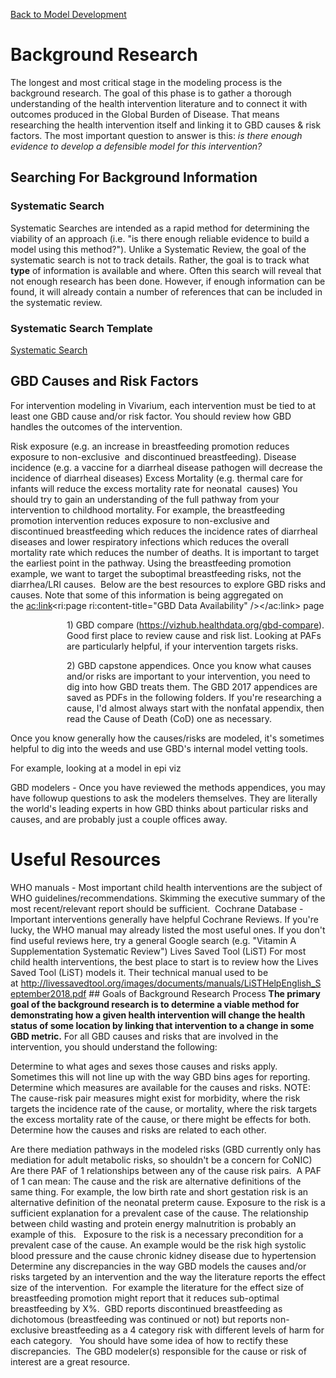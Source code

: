 [Back to Model Development](Model_Development.md)

# Background Research
The longest and most critical stage in the modeling process is the background research.&nbsp;The goal of this phase is to gather a thorough understanding of the health intervention&nbsp;literature and to connect it with outcomes produced in the Global Burden of Disease. That means researching the health&nbsp;intervention itself and linking it to GBD causes &amp; risk factors. The most important question to answer is this:&nbsp;<em>is there enough evidence to develop a defensible model for this intervention?</em>

## Searching For Background Information 
### Systematic Search 
Systematic Searches are intended as a rapid method for determining the viability of an approach (i.e. &quot;is there enough reliable evidence to build a model using this method?&quot;). Unlike a Systematic Review, the goal of the systematic search is not to track details. Rather, the goal is to track what <strong>type</strong> of information is available and where. Often this search will reveal that not enough research has been done. However, if enough information can be found, it will already contain a number of references that can be included in the systematic review.

### Systematic Search Template
[Systematic Search](docs_andTemplates/Systematic_Search.pdf)

## GBD Causes and Risk Factors
For intervention modeling in Vivarium, each intervention must be tied to at least one GBD cause and/or risk factor. You should review how GBD handles the outcomes of the intervention.

Risk exposure (e.g. an increase in breastfeeding promotion reduces exposure to non-exclusive&nbsp; and discontinued breastfeeding).
Disease incidence (e.g. a vaccine for a diarrheal disease pathogen will decrease the incidence of diarrheal diseases)
Excess Mortality (e.g. thermal care for infants will reduce the excess mortality rate for neonatal&nbsp; causes)
You should try to gain an understanding of the full pathway from your intervention to childhood mortality. For example, the breastfeeding promotion intervention reduces exposure to non-exclusive and&nbsp; discontinued breastfeeding which reduces the incidence rates of diarrheal diseases and lower&nbsp;respiratory infections which reduces the overall mortality rate which reduces the number of deaths.
It is important to target the earliest point in the pathway. Using the breastfeeding promotion example, we want to target the suboptimal breastfeeding risks, not the diarrhea/LRI causes.&nbsp;
Below are the best resources to explore GBD risks and causes. Note that some of this information is being aggregated on the&nbsp;<ac:link><ri:page ri:content-title="GBD Data Availability" /></ac:link>&nbsp;page
<p style="margin-left: 90.0px;">1) GBD compare (<a href="https://vizhub.healthdata.org/gbd-compare">https://vizhub.healthdata.org/gbd-compare</a>). Good first place to review cause and risk list. Looking at PAFs are particularly helpful, if your intervention targets risks.&nbsp;&nbsp;&nbsp;
<p style="margin-left: 90.0px;">2) GBD capstone appendices. Once you know what causes and/or risks are important to your intervention, you need to dig into how GBD treats them. The GBD 2017 appendices are saved as PDFs in the following folders. If you're researching a cause, I'd almost always start with the nonfatal appendix, then read the Cause of Death (CoD) one as necessary.&nbsp;

Once you know generally how the causes/risks are modeled, it's sometimes helpful to dig into the weeds and use GBD's internal model vetting tools. 

For example, looking at a model in epi viz 

GBD modelers - Once you have reviewed the methods appendices, you may have followup questions to ask the modelers themselves.&nbsp;They are literally the world's&nbsp;leading experts in how GBD thinks about particular risks and causes, and are probably just a couple offices away.&nbsp;

# Useful Resources 

<p>WHO manuals - Most important child health interventions are the subject of WHO guidelines/recommendations. Skimming the executive summary of the most recent/relevant report should be sufficient.&nbsp;
Cochrane Database - Important interventions generally have helpful Cochrane Reviews. If you're lucky, the WHO manual may already listed the most useful ones. If you don't find useful reviews here, try a general Google search (e.g. &quot;Vitamin A Supplementation Systematic Review&quot;)
Lives Saved Tool (LiST) For most child health interventions, the best place to start is to review how the Lives Saved Tool (LiST) models it. Their technical manual used to be at&nbsp;<a href="http://livessavedtool.org/images/documents/manuals/LiSTHelpEnglish_September2018.pdf">http://livessavedtool.org/images/documents/manuals/LiSTHelpEnglish_September2018.pdf</a>
## Goals of Background Research Process 
<strong>The primary goal of the background research is to determine a viable method for demonstrating how a given health intervention will change the health status of some location by linking that intervention to a change in some GBD metric.</strong>
For all GBD causes and risks that are involved in the intervention, you should understand the following:

<li style="list-style-type: none;background-image: none;">

Determine to what ages and sexes those causes and risks apply.&nbsp; Sometimes this will not line up with the way GBD bins ages for reporting.
Determine which measures are available for the causes and risks.  NOTE: The cause-risk pair measures might exist for morbidity, where the risk targets the incidence rate of the cause, or mortality, where the risk targets the excess mortality rate of the cause, or there might be effects for both.  
Determine how the causes and risks are related to each other.&nbsp;

Are there mediation pathways in the modeled risks (GBD currently only has mediation for adult metabolic risks, so shouldn't be a concern for CoNIC)
Are there PAF of 1 relationships between any of the cause risk pairs.&nbsp; A PAF of 1 can mean:
The cause and the risk are alternative definitions of the same thing. For example, the low birth rate and short gestation risk is an alternative definition of the neonatal preterm cause.
Exposure to the risk is a sufficient explanation for a prevalent case of the cause. The relationship between child wasting and protein energy malnutrition is probably an example of this.&nbsp;&nbsp;
Exposure to the risk is a necessary precondition for a prevalent case of the cause. An example would be the risk high systolic blood pressure and the cause chronic kidney disease due to hypertension  
Determine any discrepancies in the way GBD models the causes and/or risks targeted by an intervention and the way the literature reports the effect size of the intervention.&nbsp; For example the literature for the effect size of breastfeeding promotion might report that it reduces sub-optimal breastfeeding by X%.&nbsp; GBD reports discontinued breastfeeding as dichotomous (breastfeeding was continued or not) but reports non-exclusive breastfeeding as a 4 category risk with different levels of harm for each category.&nbsp;&nbsp;  You should have some idea of how to rectify these discrepancies.&nbsp; The GBD modeler(s) responsible for the cause or risk of interest are a great resource.

